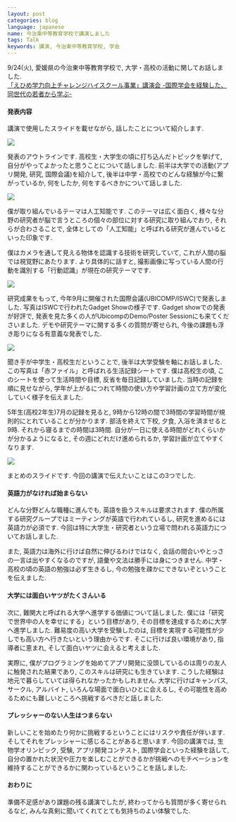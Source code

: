 ```yaml
---
layout: post
categories: blog
language: japanese
name: 今治東中等教育学校で講演しました
tags: Talk
keywords: 講演, 今治東中等教育学校, 学会
---
```


9/24(火), 愛媛県の今治東中等教育学校で, 大学・高校の活動に関してお話しました. <br>[「えひめ学力向上チャレンジハイスクール事業」講演会 -国際学会を経験した、同世代の若者から学ぶ-](http://imabarihigashi-s.esnet.ed.jp/08communication/250924-challengehighschool-kouen/250924-challengehighschool-kouen.html)

#### 発表内容

講演で使用したスライドを載せながら, 話したことについて紹介します.

<img src="https://lh6.googleusercontent.com/-wVKwoyrzE-Q/UkKnOZeexPI/AAAAAAAAAfw/ouMgR102mKk/s720/%255Bimabari%255Dchallenge.003.jpg" class="image-on-frame image-fade">

発表のアウトラインです. 高校生・大学生の頃に打ち込んだトピックを挙げて, 自分がやってよかったと思うことについて話しました. 前半は大学での活動(アプリ開発, 研究, 国際会議)を紹介して, 後半は中学・高校でのどんな経験が今に繋がっているか, 何をしたか, 何をするべきかについて話しました.

<img src="https://lh3.googleusercontent.com/-dyUzP5euEsU/UkKnOflfUeI/AAAAAAAAAfs/mFmBM84Nc2E/s720/%255Bimabari%255Dchallenge.005.jpg" class="image-on-frame image-fade">

僕が取り組んでいるテーマは人工知能です. このテーマは広く面白く, 様々な分野の研究者が脳で言うところの個々の部位に対する研究に取り組んでおり, それらが合わさることで, 全体としての「人工知能」と呼ばれる研究が進んでいるといった印象です.

僕はカメラを通して見える物体を認識する技術を研究していて, これが人間の脳では視覚野にあたります. より具体的に話すと, 撮影画像に写っている人間の行動を識別する「行動認識」が現在の研究テーマです.

<img src="https://lh5.googleusercontent.com/-Ch2XTQPEgHo/UkKof19PaBI/AAAAAAAAAgU/NenE17LCOZA/s720/%255Bimabari%255Dchallenge.016.jpg" class="image-on-frame image-dade">

研究成果をもって, 今年9月に開催された国際会議(UBICOMP/ISWC)で発表しました. 写真はISWCで行われたGadget Showの様子です. Gadget showでの発表が好評で, 発表を見た多くの人がUbicompのDemo/Poster Sessionにも来てくださいました. デモや研究テーマに関する多くの質問が寄せられ, 今後の課題も浮き彫りになる有意義な発表でした.

<img src="https://lh4.googleusercontent.com/-fBfj9SoP7SI/UkKnPO9xbHI/AAAAAAAAAgI/nI2507_FtzM/s720/%255Bimabari%255Dchallenge.045.jpg" class="image-on-frame image-fade">

聞き手が中学生・高校生だということで, 後半は大学受験を軸にお話しました. この写真は「赤ファイル」と呼ばれる生活記録シートです. 僕は高校生の頃, このシートを使って生活時間や目標, 反省を毎日記録していました. 当時の記録を順に見せながら, 学年が上がるにつれて時間の使い方や学習計画の立て方が変化していく様子を伝えました.

5年生(高校2年生)7月の記録を見ると, 9時から12時の間で3時間の学習時間が規則的にとれていることが分かります. 部活を終えて下校, 夕食, 入浴を済ませると9時. それから寝るまでの時間は3時間. 自分が一日に使える時間がどれくらいかが分かるようになると, その週にどれだけ進められるか, 学習計画が立てやすくなります.

<img src="https://lh5.googleusercontent.com/-iv80oYcZYSQ/UkKnPYctvtI/AAAAAAAAAgA/F_UUHu711LQ/s720/%255Bimabari%255Dchallenge.052.jpg" class="image-on-frame image-fade">

まとめのスライドです. 今回の講演で伝えたいことはこの3つでした.

#### 英語力がなければ始まらない

どんな分野どんな職種に進んでも, 英語を扱うスキルは要求されます. 僕の所属する研究グループではミーティングが英語で行われているし, 研究を進めるには英語力が必須です. 今回は特に大学生・研究者という立場で問われる英語力についてお話しました.

また, 英語力は海外に行けば自然に伸びるわけではなく, 会話の間合いやとっさの一言は出やすくなるのですが, 語彙や文法は勝手には身につきません. 中学・高校の頃の英語の勉強は必ず生きるし, 今の勉強を疎かにできないぞということを伝えました.

#### 大学には面白いヤツがたくさんいる

次に, 難関大と呼ばれる大学へ進学する価値について話しました. 僕には「研究で世界中の人を幸せにする」という目標があり, その目標を達成するために大学へ進学しました. 難易度の高い大学を受験したのは, 目標を実現する可能性が少しでも高い方へ行きたいという理由からです. そこに行けば良い環境があり, 指導者に恵まれ, そして面白いヤツに会えると考えました.

実際に, 僕がプログラミングを始めてアプリ開発に没頭しているのは周りの友人に触発された結果であり, このスキルは研究にも生きています. こうした経験は地元で暮らしていては得られなかったかもしれません. 大学に行けばキャンパス, サークル, アルバイト, いろんな場面で面白いひとに会えるし, その可能性を高めるためにも難しいところへ挑戦するべきだと話しました.

#### プレッシャーのない人生はつまらない

新しいことを始めたり何かに挑戦するということにはリスクや責任が伴います. そしてそれをプレッシャーに感じることがあると思います. 今回の講演では, 生物学オリンピック, 受験, アプリ開発コンテスト, 国際学会といった経験を話して, 自分の置かれた状況や圧力を楽しむことができるかが挑戦へのモチベーションを維持することができるかに関わっているということを話しました.

#### おわりに

準備不足感があり課題の残る講演でしたが, 終わってからも質問が多く寄せられるなど, みんな真剣に聞いてくれてとても気持ちのよい体験でした.
